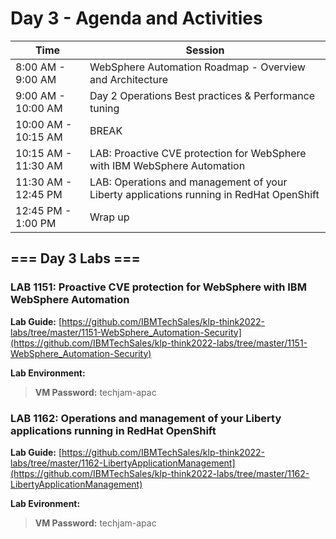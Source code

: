 # Day 3 - Agenda and Activities


Time | Session 
--------------|----------
8:00 AM - 9:00 AM | WebSphere Automation Roadmap - Overview and Architecture
9:00 AM - 10:00 AM | Day 2 Operations Best practices & Performance tuning 
10:00 AM - 10:15 AM | BREAK
10:15 AM - 11:30 AM | LAB: Proactive CVE protection for WebSphere with IBM WebSphere Automation
11:30 AM - 12:45 PM | LAB: Operations and management of your Liberty applications running in RedHat OpenShift
12:45 PM - 1:00 PM | Wrap up


## === Day 3 Labs  ===


### LAB 1151: Proactive CVE protection for WebSphere with IBM WebSphere Automation

  **Lab Guide:**  [https://github.com/IBMTechSales/klp-think2022-labs/tree/master/1151-WebSphere_Automation-Security](https://github.com/IBMTechSales/klp-think2022-labs/tree/master/1151-WebSphere_Automation-Security) 

  **Lab Environment:**  [](http://tbd)
  
  > **VM Password:** techjam-apac




### LAB 1162: Operations and management of your Liberty applications running in RedHat OpenShift

  **Lab Guide:**  [https://github.com/IBMTechSales/klp-think2022-labs/tree/master/1162-LibertyApplicationManagement](https://github.com/IBMTechSales/klp-think2022-labs/tree/master/1162-LibertyApplicationManagement)
  
  **Lab Evironment:**  [](http://tbd)
    
  > **VM Password:** techjam-apac  


